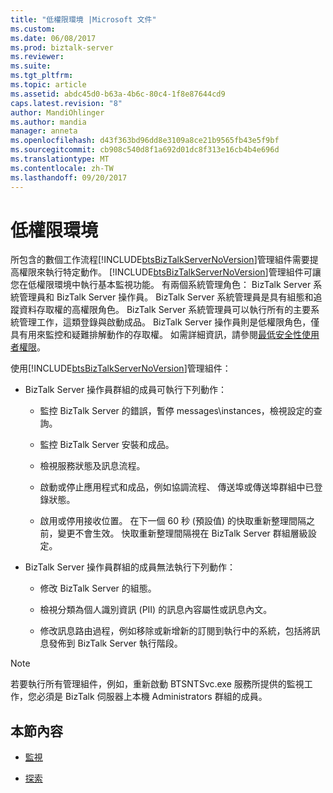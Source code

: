 ```yaml
---
title: "低權限環境 |Microsoft 文件"
ms.custom: 
ms.date: 06/08/2017
ms.prod: biztalk-server
ms.reviewer: 
ms.suite: 
ms.tgt_pltfrm: 
ms.topic: article
ms.assetid: abdc45d0-b63a-4b6c-80c4-1f8e87644cd9
caps.latest.revision: "8"
author: MandiOhlinger
ms.author: mandia
manager: anneta
ms.openlocfilehash: d43f363bd96dd8e3109a8ce21b9565fb43e5f9bf
ms.sourcegitcommit: cb908c540d8f1a692d01dc8f313e16cb4b4e696d
ms.translationtype: MT
ms.contentlocale: zh-TW
ms.lasthandoff: 09/20/2017
---
```

# <a name="low-privilege-environments"></a>低權限環境
所包含的數個工作流程[!INCLUDE[btsBizTalkServerNoVersion](../includes/btsbiztalkservernoversion-md.md)]管理組件需要提高權限來執行特定動作。 [!INCLUDE[btsBizTalkServerNoVersion](../includes/btsbiztalkservernoversion-md.md)]管理組件可讓您在低權限環境中執行基本監視功能。 有兩個系統管理角色： BizTalk Server 系統管理員和 BizTalk Server 操作員。 BizTalk Server 系統管理員是具有組態和追蹤資料存取權的高權限角色。 BizTalk Server 系統管理員可以執行所有的主要系統管理工作，這類登錄與啟動成品。 BizTalk Server 操作員則是低權限角色，僅具有用來監控和疑難排解動作的存取權。 如需詳細資訊，請參閱[最低安全性使用者權限](http://technet.microsoft.com/library/aa559845\(BTS.80\).aspx)。  
  
 使用[!INCLUDE[btsBizTalkServerNoVersion](../includes/btsbiztalkservernoversion-md.md)]管理組件：  
  
-   BizTalk Server 操作員群組的成員可執行下列動作：  
  
    -   監控 BizTalk Server 的錯誤，暫停 messages\instances，檢視設定的查詢。  
  
    -   監控 BizTalk Server 安裝和成品。  
  
    -   檢視服務狀態及訊息流程。  
  
    -   啟動或停止應用程式和成品，例如協調流程、 傳送埠或傳送埠群組中已登錄狀態。  
  
    -   啟用或停用接收位置。 在下一個 60 秒 (預設值) 的快取重新整理間隔之前，變更不會生效。 快取重新整理間隔視在 BizTalk Server 群組層級設定。  
  
-   BizTalk Server 操作員群組的成員無法執行下列動作：  
  
    -   修改 BizTalk Server 的組態。  
  
    -   檢視分類為個人識別資訊 (PII) 的訊息內容屬性或訊息內文。  
  
    -   修改訊息路由過程，例如移除或新增新的訂閱到執行中的系統，包括將訊息發佈到 BizTalk Server 執行階段。  
  
> [!NOTE]  
>  若要執行所有管理組件，例如，重新啟動 BTSNTSvc.exe 服務所提供的監視工作，您必須是 BizTalk 伺服器上本機 Administrators 群組的成員。  
  
## <a name="in-this-section"></a>本節內容  
  
-   [監視](../technical-guides/monitoring.md)  
  
-   [探索](../technical-guides/discoveries.md)